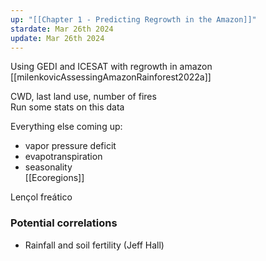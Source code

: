 ```yaml
---
up: "[[Chapter 1 - Predicting Regrowth in the Amazon]]"
stardate: Mar 26th 2024
update: Mar 26th 2024
---
```


Using GEDI and ICESAT with regrowth in amazon
[[milenkovicAssessingAmazonRainforest2022a]]
  
CWD, last land use, number of fires  
Run some stats on this data  
  
Everything else coming up:  
- vapor pressure deficit  
- evapotranspiration  
- seasonality  
[[Ecoregions]]

Lençol freático

### Potential correlations
- Rainfall and soil fertility (Jeff Hall)